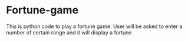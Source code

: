# Fortune-game
This is python code to play a fortune game. User will be asked to enter a number of certain range and it will display a fortune .
